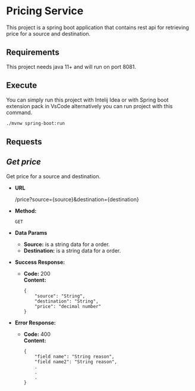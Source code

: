 # Pricing Service

This project is a spring boot application that contains rest api for retrieving price for a source and destination.

## Requirements

This project needs java 11+ and will run on port 8081.

## Execute
You can simply run this project with Intelij Idea or with Spring boot extension pack in VsCode alternatively you can run project with this command.

```bash
./mvnw spring-boot:run
```

## Requests
***Get price***
----
  Get price for a source and destination.

* **URL**

  /price?source={source}&destination={destination}

* **Method:**

  `GET`

* **Data Params**

  * **Source:** is a string data for a order.
  * **Destination:** is a string data for a order.


* **Success Response:**

  * **Code:** 200 <br />
    **Content:** 
    ```
    {  
        "source": "String", 
        "destination": "String", 
        "price": "decimal number" 
    }
    ```

* **Error Response:**

  * **Code:** 400 <br />
    **Content:** 
    ```
    { 
        "field name": "String reason",
        "field name2": "String reason",
        .
        .
        .
    }
    ```

